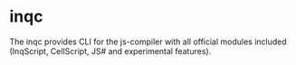 # inqc
The inqc provides CLI for the js-compiler with all official modules included (InqScript, CellScript, JS# and experimental features).
